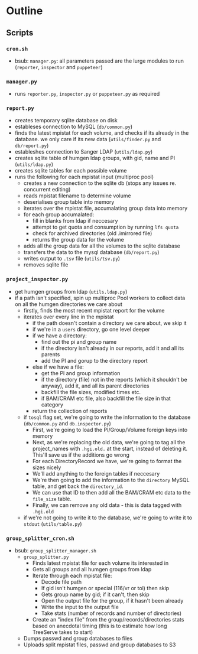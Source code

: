 # Outline

## Scripts

### `cron.sh`

- bsub: `manager.py`: all parameters passed are the lurge modules to run (`reporter`, `inspector` and `puppeteer`)

### `manager.py`

- runs `reporter.py`, `inspector.py` or `puppeteer.py` as required

### `report.py`

- creates temporary sqlite database on disk
- estableses connection to MySQL (`db/common.py`)
- finds the latest mpistat for each volume, and checks if its already in the database. we only care if its new data (`utils/finder.py` and `db/report.py`)
- estableshes connection to Sanger LDAP (`utils/ldap.py`)
- creates sqlite table of humgen ldap groups, with gid, name and PI (`utils/ldap.py`)
- creates sqlite tables for each possible volume
- runs the following for each mpistat input (multiproc pool)
    - creates a new connection to the sqlite db (stops any issues re. concurrent editing)
    - reads mpistat filename to determine volume
    - deserialises group table into memory
    - iterates over the mpistat file, accumalating group data into memory
    - for each group accumalated:
      - fill in blanks from ldap if neccesary
      - attempt to get quota and consumption by running `lfs quota`
      - check for archived directories (old .imirrored file)
      - returns the group data for the volume
    - adds all the group data for all the volumes to the sqlite database
    - transfers the data to the mysql database (`db/report.py`)
    - writes output to `.tsv` file (`utils/tsv.py`)
    - removes sqlite file

### `project_inspector.py`

- get humgen groups from ldap (`utils.ldap.py`)
- if a path isn't specified, spin up multiproc Pool workers to collect data on all the humgen directories we care about
    - firstly, finds the most recent mpistat report for the volume
    - iterates over every line in the mpistat
        - if the path doesn't contain a directory we care about, we skip it
        - if we're in a `users` directory, go one level deeper
        - if we have a directory:
            - find out the pi and group name
            - if the directory isn't already in our reports, add it and all its parents
            - add the PI and gorup to the directory report
        - else if we have a file:
            - get the PI and group information
            - if the directory (file) not in the reports (which it shouldn't be anyway), add it, and all its parent directories
            - backfill the file sizes, modified times etc.
            - if BAM/CRAM etc file, also backfill the file size in that category
        - return the collection of reports
    - if `tosql` flag set, we're going to write the information to the database (`db/common.py` and `db.inspector.py`)
        - First, we're going to load the PI/Group/Volume foreign keys into memory
        - Next, as we're replacing the old data, we're going to tag all the project_names with `.hgi.old.` at the start, instead of deleting it. This'll save us if the additions go wrong
        - For each DirectoryRecord we have, we're going to format the sizes nicely
        - We'll add anything to the foreign tables if neccesary
        - We're then going to add the information to the `directory` MySQL table, and get back the `directory_id`.
        - We can use that ID to then add all the BAM/CRAM etc data to the `file_size` table.
        - Finally, we can remove any old data - this is data tagged with `.hgi.old`
    - if we're not going to write it to the database, we're going to write it to `stdout` (`utils/table.py`)

### `group_splitter_cron.sh`
* bsub: `group_splitter_manager.sh`
  * `group_splitter.py`
    * Finds latest mpistat file for each volume its interested in
    * Gets all groups and all humgen groups from ldap
    * Iterate through each mpistat file:
      * Decode file path
      * If gid isn't humgen or special (116/vr or tol) then skip
      * Gets group name by gid; if it can't, then skip
      * Open the output file for the group, if it hasn't been already
      * Write the input to the output file
      * Take stats (number of records and number of directories)
    * Create an "index file" from the group/records/directories stats
      based on anecdotal timing (this is to estimate how long
      TreeServe takes to start)
  * Dumps passwd and group databases to files
  * Uploads split mpistat files, passwd and group databases to S3

